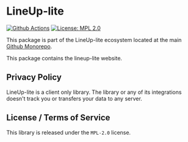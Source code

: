 # LineUp-lite

[![Github Actions][github-actions-image]][github-actions-url] [![License: MPL 2.0][license-image]][license-url]

This package is part of the LineUp-lite ecosystem located at the main [Github Monorepo](https://github.com/sgratzl/lineup-lite).

This package contains the lineup-lite website.

## Privacy Policy

LineUp-lite is a client only library. The library or any of its integrations doesn't track you or transfers your data to any server.

## License / Terms of Service

This library is released under the `MPL-2.0` license.

[license-image]: https://img.shields.io/badge/License-MPL%202.0-brightgreen.svg
[license-url]: https://opensource.org/licenses/MPL-2.0
[github-actions-image]: https://github.com/sgratzl/lineup-lite/workflows/ci/badge.svg
[github-actions-url]: https://github.com/sgratzl/lineup-lite/actions
